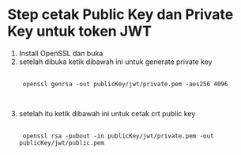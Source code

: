 # Step cetak Public Key dan Private Key untuk token JWT
1. Install OpenSSL dan buka
2. setelah dibuka ketik dibawah ini untuk generate private key
    <pre>
    <code>
    openssl genrsa -out publicKey/jwt/private.pem -aes256 4096
    </code>
    </pre>
3. setelah itu ketik dibawah ini untuk cetak crt public key
    <pre>
    <code>
    openssl rsa -pubout -in publicKey/jwt/private.pem -out publicKey/jwt/public.pem
    </code>
    </pre>